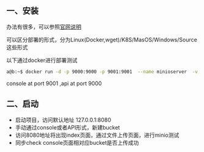 ## 一、安装
办法有很多，可以参照[官网说明](http://minio.org.cn/download.shtml#/linux)

可以区分部署的形式，分为Linux(Docker,wget)/K8S/MasOS/Windows/Source这些形式

以下通过docker进行部署测试

```bash
a@b:~$ docker run -d -p 9000:9000 -p 9001:9001  --name minioserver  -v /Users/chenzy/docker/minio/data:/data   -e "MINIO_ROOT_USER=user"   -e "MINIO_ROOT_PASSWORD=password"   minio/minio server /data  --console-address ":9001" --address ":9000"
```

console at port 9001 ,api at port 9000

## 二、启动

- 启动项目，访问默认地址 127.0.0.1:8080
- 手动通过console或者API形式，新建bucket 
- 访问8080地址将出现index页面，通过文件上传页面，进行minio测试
- 同步check console页面相对应bucket是否上传成功